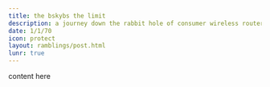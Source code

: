 ```yaml
---
title: the bskybs the limit
description: a journey down the rabbit hole of consumer wireless routers
date: 1/1/70
icon: protect
layout: ramblings/post.html
lunr: true
---
```

content here
